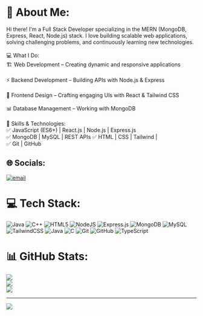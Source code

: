 # 💫 About Me:
Hi there! I'm a Full Stack Developer specializing in the MERN (MongoDB, Express, React, Node.js) stack. I love building scalable web applications, solving challenging problems, and continuously learning new technologies.<br><br>💻 What I Do:<br>🏗️ Web Development – Creating dynamic and responsive applications<br><br>⚡ Backend Development – Building APIs with Node.js & Express<br><br>🎨 Frontend Design – Crafting engaging UIs with React & Tailwind CSS<br><br>📊 Database Management – Working with MongoDB<br><br>🚀 Skills & Technologies:<br>✅ JavaScript (ES6+) | React.js | Node.js | Express.js<br>✅ MongoDB | MySQL | REST APIs ✅ HTML | CSS | Tailwind | <br>✅ Git | GitHub 


## 🌐 Socials:
[![email](https://img.shields.io/badge/Email-D14836?logo=gmail&logoColor=white)](mailto:ershivank36@gmail.com) 

# 💻 Tech Stack:
![Java](https://img.shields.io/badge/java-%23ED8B00.svg?style=for-the-badge&logo=openjdk&logoColor=white) ![C++](https://img.shields.io/badge/c++-%2300599C.svg?style=for-the-badge&logo=c%2B%2B&logoColor=white) ![HTML5](https://img.shields.io/badge/html5-%23E34F26.svg?style=for-the-badge&logo=html5&logoColor=white) ![NodeJS](https://img.shields.io/badge/node.js-6DA55F?style=for-the-badge&logo=node.js&logoColor=white) ![Express.js](https://img.shields.io/badge/express.js-%23404d59.svg?style=for-the-badge&logo=express&logoColor=%2361DAFB) ![MongoDB](https://img.shields.io/badge/MongoDB-%234ea94b.svg?style=for-the-badge&logo=mongodb&logoColor=white) ![MySQL](https://img.shields.io/badge/mysql-4479A1.svg?style=for-the-badge&logo=mysql&logoColor=white) ![TailwindCSS](https://img.shields.io/badge/tailwindcss-%2338B2AC.svg?style=for-the-badge&logo=tailwind-css&logoColor=white) ![Java](https://img.shields.io/badge/java-%23ED8B00.svg?style=for-the-badge&logo=openjdk&logoColor=white) ![C](https://img.shields.io/badge/c-%2300599C.svg?style=for-the-badge&logo=c&logoColor=white) ![Git](https://img.shields.io/badge/git-%23F05033.svg?style=for-the-badge&logo=git&logoColor=white) ![GitHub](https://img.shields.io/badge/github-%23121011.svg?style=for-the-badge&logo=github&logoColor=white) ![TypeScript](https://img.shields.io/badge/typescript-%23007ACC.svg?style=for-the-badge&logo=typescript&logoColor=white)
# 📊 GitHub Stats:
![](https://github-readme-stats.vercel.app/api?username=shivank36&theme=dark&hide_border=false&include_all_commits=false&count_private=false)<br/>
![](https://nirzak-streak-stats.vercel.app/?user=shivank36&theme=dark&hide_border=false)<br/>
![](https://github-readme-stats.vercel.app/api/top-langs/?username=shivank36&theme=dark&hide_border=false&include_all_commits=false&count_private=false&layout=compact)

---
[![](https://visitcount.itsvg.in/api?id=shivank36&icon=0&color=0)](https://visitcount.itsvg.in)

<!-- Proudly created with GPRM ( https://gprm.itsvg.in ) -->
